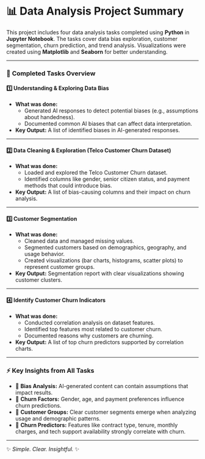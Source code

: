# 📊 **Data Analysis Project Summary**

This project includes four data analysis tasks completed using **Python** in **Jupyter Notebook**. The tasks cover data bias exploration, customer segmentation, churn prediction, and trend analysis. Visualizations were created using **Matplotlib** and **Seaborn** for better understanding.

---

### 🚀 **Completed Tasks Overview**

#### 1️⃣ **Understanding & Exploring Data Bias**
- **What was done:**
  - Generated AI responses to detect potential biases (e.g., assumptions about handedness).
  - Documented common AI biases that can affect data interpretation.
- **Key Output:** A list of identified biases in AI-generated responses.

---

#### 2️⃣ **Data Cleaning & Exploration (Telco Customer Churn Dataset)**
- **What was done:**
  - Loaded and explored the Telco Customer Churn dataset.
  - Identified columns like gender, senior citizen status, and payment methods that could introduce bias.
- **Key Output:** A list of bias-causing columns and their impact on churn analysis.

---

#### 3️⃣ **Customer Segmentation**
- **What was done:**
  - Cleaned data and managed missing values.
  - Segmented customers based on demographics, geography, and usage behavior.
  - Created visualizations (bar charts, histograms, scatter plots) to represent customer groups.
- **Key Output:** Segmentation report with clear visualizations showing customer clusters.

---

#### 4️⃣ **Identify Customer Churn Indicators**
- **What was done:**
  - Conducted correlation analysis on dataset features.
  - Identified top features most related to customer churn.
  - Documented reasons why customers are churning.
- **Key Output:** A list of top churn predictors supported by correlation charts.

---

### ⚡ **Key Insights from All Tasks**

- 🧪 **Bias Analysis:** AI-generated content can contain assumptions that impact results.
- 🏢 **Churn Factors:** Gender, age, and payment preferences influence churn predictions.
- 👥 **Customer Groups:** Clear customer segments emerge when analyzing usage and demographic patterns.
- 🔑 **Churn Predictors:** Features like contract type, tenure, monthly charges, and tech support availability strongly correlate with churn.

---

✨ *Simple. Clear. Insightful.* ✨

